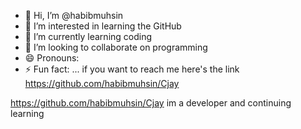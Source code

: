 - 👋 Hi, I’m @habibmuhsin
- 👀 I’m interested in learning the GitHub 
- 🌱 I’m currently learning coding 
- 💞️ I’m looking to collaborate on programming
- 😄 Pronouns: 
- ⚡ Fun fact: ...
if you want to reach me here's the link https://github.com/habibmuhsin/Cjay

<!---
habibmuhsin/habibmuhsin is a ✨ special ✨ repository because its `README.md` (this file) appears on your GitHub profile.
You can click the Preview link to take a look at your changes.
--->
https://github.com/habibmuhsin/Cjay
im a developer and continuing learning 
